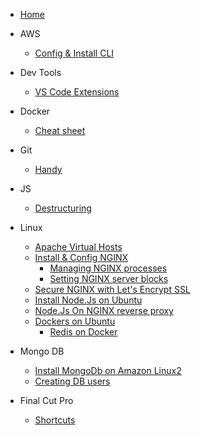 * [Home](home.md)

- AWS
  - [Config & Install CLI](/aws/install_and_config_cli.md)

- Dev Tools
  - [VS Code Extensions](/devtools/vs_code_extensions.md)
- Docker
  - [Cheat sheet](/docker/home.md)

- Git
  - [Handy](/git/basic.md)

- JS
  - [Destructuring](/js/destructuring.md)


- Linux

  - [Apache Virtual Hosts](/linux/apace_vhost.md)
  - [Install & Config NGINX](/linux/install_and_config_nginx.md)
    - [Managing NGINX processes](/linux/install_and_config_nginx?id=step-3-managing-the-nginx-process)
    - [Setting NGINX server blocks](/linux/install_and_config_nginx?id=step-4-setting-up-server-blocks-recommended)
  - [Secure NGINX with Let's Encrypt SSL](/linux/nginx_and_lets_encrypt.md)
  - [Install Node.Js on Ubuntu](/linux/install_nodejs_ubuntu.md)
  - [Node.Js On NGINX reverse proxy](/linux/node_app_nginx_reverse_proxy.md)
  - [Dockers on Ubuntu](/linux/docker_on_ubuntu.md)
    - [Redis on Docker](/linux/redis_on_docker.md)

- Mongo DB
  - [Install MongoDb on Amazon Linux2](/mongodb/install_mongodb_amazon_linux.md)
  - [Creating DB users](/mongodb/creating_db_users.md)  

- Final Cut Pro

  - [Shortcuts](/fcp/shortcuts.md)
  
